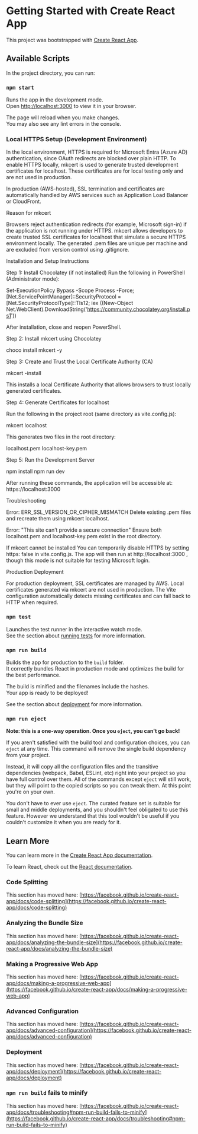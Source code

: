 # Getting Started with Create React App

This project was bootstrapped with [Create React App](https://github.com/facebook/create-react-app).

## Available Scripts

In the project directory, you can run:

### `npm start`

Runs the app in the development mode.\
Open [http://localhost:3000](http://localhost:3000) to view it in your browser.

The page will reload when you make changes.\
You may also see any lint errors in the console.

### Local HTTPS Setup (Development Environment)

In the local environment, HTTPS is required for Microsoft Entra (Azure AD) authentication, since OAuth redirects are blocked over plain HTTP.
To enable HTTPS locally, mkcert is used to generate trusted development certificates for localhost.
These certificates are for local testing only and are not used in production.

In production (AWS-hosted), SSL termination and certificates are automatically handled by AWS services such as Application Load Balancer or CloudFront.

Reason for mkcert

Browsers reject authentication redirects (for example, Microsoft sign-in) if the application is not running under HTTPS.
mkcert allows developers to create trusted SSL certificates for localhost that simulate a secure HTTPS environment locally.
The generated .pem files are unique per machine and are excluded from version control using .gitignore.

Installation and Setup Instructions

Step 1: Install Chocolatey (if not installed)
Run the following in PowerShell (Administrator mode):

Set-ExecutionPolicy Bypass -Scope Process -Force;
[Net.ServicePointManager]::SecurityProtocol = [Net.SecurityProtocolType]::Tls12;
iex ((New-Object Net.WebClient).DownloadString('https://community.chocolatey.org/install.ps1'))


After installation, close and reopen PowerShell.

Step 2: Install mkcert using Chocolatey

choco install mkcert -y


Step 3: Create and Trust the Local Certificate Authority (CA)

mkcert -install


This installs a local Certificate Authority that allows browsers to trust locally generated certificates.

Step 4: Generate Certificates for localhost

Run the following in the project root (same directory as vite.config.js):

mkcert localhost


This generates two files in the root directory:

localhost.pem
localhost-key.pem


Step 5: Run the Development Server

npm install
npm run dev


After running these commands, the application will be accessible at:
https://localhost:3000

Troubleshooting

Error: ERR_SSL_VERSION_OR_CIPHER_MISMATCH
Delete existing .pem files and recreate them using mkcert localhost.

Error: "This site can’t provide a secure connection"
Ensure both localhost.pem and localhost-key.pem exist in the root directory.

If mkcert cannot be installed
You can temporarily disable HTTPS by setting https: false in vite.config.js.
The app will then run at http://localhost:3000
, though this mode is not suitable for testing Microsoft login.

Production Deployment

For production deployment, SSL certificates are managed by AWS.
Local certificates generated via mkcert are not used in production.
The Vite configuration automatically detects missing certificates and can fall back to HTTP when required.

### `npm test`

Launches the test runner in the interactive watch mode.\
See the section about [running tests](https://facebook.github.io/create-react-app/docs/running-tests) for more information.

### `npm run build`

Builds the app for production to the `build` folder.\
It correctly bundles React in production mode and optimizes the build for the best performance.

The build is minified and the filenames include the hashes.\
Your app is ready to be deployed!

See the section about [deployment](https://facebook.github.io/create-react-app/docs/deployment) for more information.

### `npm run eject`

**Note: this is a one-way operation. Once you `eject`, you can't go back!**

If you aren't satisfied with the build tool and configuration choices, you can `eject` at any time. This command will remove the single build dependency from your project.

Instead, it will copy all the configuration files and the transitive dependencies (webpack, Babel, ESLint, etc) right into your project so you have full control over them. All of the commands except `eject` will still work, but they will point to the copied scripts so you can tweak them. At this point you're on your own.

You don't have to ever use `eject`. The curated feature set is suitable for small and middle deployments, and you shouldn't feel obligated to use this feature. However we understand that this tool wouldn't be useful if you couldn't customize it when you are ready for it.

## Learn More

You can learn more in the [Create React App documentation](https://facebook.github.io/create-react-app/docs/getting-started).

To learn React, check out the [React documentation](https://reactjs.org/).

### Code Splitting

This section has moved here: [https://facebook.github.io/create-react-app/docs/code-splitting](https://facebook.github.io/create-react-app/docs/code-splitting)

### Analyzing the Bundle Size

This section has moved here: [https://facebook.github.io/create-react-app/docs/analyzing-the-bundle-size](https://facebook.github.io/create-react-app/docs/analyzing-the-bundle-size)

### Making a Progressive Web App

This section has moved here: [https://facebook.github.io/create-react-app/docs/making-a-progressive-web-app](https://facebook.github.io/create-react-app/docs/making-a-progressive-web-app)

### Advanced Configuration

This section has moved here: [https://facebook.github.io/create-react-app/docs/advanced-configuration](https://facebook.github.io/create-react-app/docs/advanced-configuration)

### Deployment

This section has moved here: [https://facebook.github.io/create-react-app/docs/deployment](https://facebook.github.io/create-react-app/docs/deployment)

### `npm run build` fails to minify

This section has moved here: [https://facebook.github.io/create-react-app/docs/troubleshooting#npm-run-build-fails-to-minify](https://facebook.github.io/create-react-app/docs/troubleshooting#npm-run-build-fails-to-minify)
